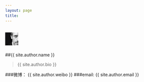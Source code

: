 ```yaml
---
layout: page
title:
---
```

## <img class="img-circle" style="width:2em;" src="/images/avatar.png"></img>
##{{ site.author.name }}

> {{ site.author.bio }}


###微博：
{{ site.author.weibo }}
###email:
{{ site.author.email }}